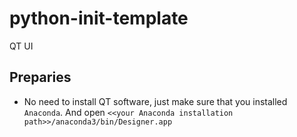# python-init-template
QT UI

## Preparies

- No need to install QT software, just make sure that you installed `Anaconda`. And open `<<your Anaconda installation path>>/anaconda3/bin/Designer.app`
